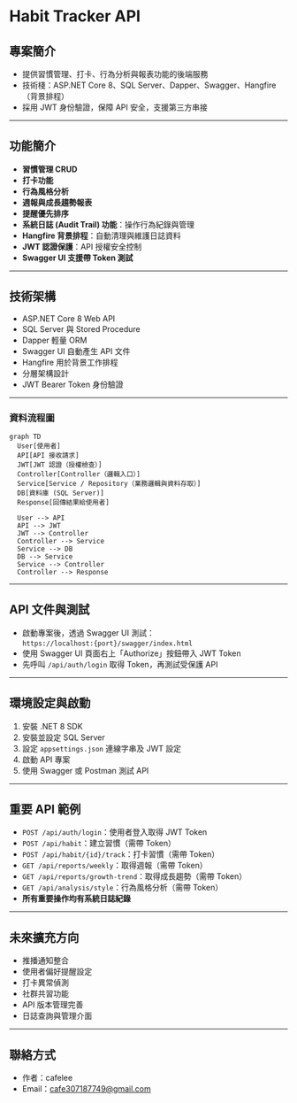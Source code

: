 # Habit Tracker API

## 專案簡介

- 提供習慣管理、打卡、行為分析與報表功能的後端服務  
- 技術棧：ASP.NET Core 8、SQL Server、Dapper、Swagger、Hangfire（背景排程）  
- 採用 JWT 身份驗證，保障 API 安全，支援第三方串接  

---

## 功能簡介

- **習慣管理 CRUD**  
- **打卡功能**  
- **行為風格分析**  
- **週報與成長趨勢報表**  
- **提醒優先排序**  
- **系統日誌 (Audit Trail) 功能**：操作行為紀錄與管理  
- **Hangfire 背景排程**：自動清理與維護日誌資料  
- **JWT 認證保護**：API 授權安全控制  
- **Swagger UI 支援帶 Token 測試**  

---

## 技術架構

- ASP.NET Core 8 Web API  
- SQL Server 與 Stored Procedure  
- Dapper 輕量 ORM  
- Swagger UI 自動產生 API 文件  
- Hangfire 用於背景工作排程  
- 分層架構設計  
- JWT Bearer Token 身份驗證  

---

### 資料流程圖

```mermaid
graph TD
  User[使用者]
  API[API 接收請求]
  JWT[JWT 認證（授權檢查）]
  Controller[Controller（邏輯入口）]
  Service[Service / Repository（業務邏輯與資料存取）]
  DB[資料庫 (SQL Server)]
  Response[回傳結果給使用者]

  User --> API
  API --> JWT
  JWT --> Controller
  Controller --> Service
  Service --> DB
  DB --> Service
  Service --> Controller
  Controller --> Response
```
---

## API 文件與測試

- 啟動專案後，透過 Swagger UI 測試：  
  `https://localhost:{port}/swagger/index.html`  
- 使用 Swagger UI 頁面右上「Authorize」按鈕帶入 JWT Token  
- 先呼叫 `/api/auth/login` 取得 Token，再測試受保護 API  

---

## 環境設定與啟動

1. 安裝 .NET 8 SDK  
2. 安裝並設定 SQL Server  
3. 設定 `appsettings.json` 連線字串及 JWT 設定  
4. 啟動 API 專案  
5. 使用 Swagger 或 Postman 測試 API  

---

## 重要 API 範例

- `POST /api/auth/login`：使用者登入取得 JWT Token  
- `POST /api/habit`：建立習慣（需帶 Token）  
- `POST /api/habit/{id}/track`：打卡習慣（需帶 Token）  
- `GET /api/reports/weekly`：取得週報（需帶 Token）  
- `GET /api/reports/growth-trend`：取得成長趨勢（需帶 Token）  
- `GET /api/analysis/style`：行為風格分析（需帶 Token）  
- **所有重要操作均有系統日誌紀錄**  

---

## 未來擴充方向

- 推播通知整合  
- 使用者偏好提醒設定  
- 打卡異常偵測  
- 社群共習功能  
- API 版本管理完善  
- 日誌查詢與管理介面  

---

## 聯絡方式

- 作者：cafelee  
- Email：cafe307187749@gmail.com
